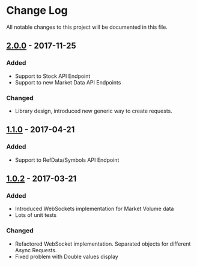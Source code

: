 # Change Log
All notable changes to this project will be documented in this file.

## [2.0.0] - 2017-11-25

### Added

- Support to Stock API Endpoint
- Support to new Market Data API Endpoints

### Changed

- Library design, introduced new generic way to create requests. 

## [1.1.0] - 2017-04-21

### Added

- Support to RefData/Symbols API Endpoint

## [1.0.2] - 2017-03-21

### Added

- Introduced WebSockets implementation for Market Volume data
- Lots of unit tests

### Changed 

- Refactored WebSocket implementation. Separated objects for different Async Requests.
- Fixed problem with Double values display


[1.0.2]: https://github.com/WojciechZankowski/iextrading4j/compare/IT4J_RELEASE_1_0_1...IT4J_RELEASE_1_0_2
[1.1.0]: https://github.com/WojciechZankowski/iextrading4j/compare/IT4J_RELEASE_1_0_2...IT4J_RELEASE_1_1_0
[2.0.0]: https://github.com/WojciechZankowski/iextrading4j/compare/IT4J_RELEASE_1_1_0...IT4J_RELEASE_2_0_0
